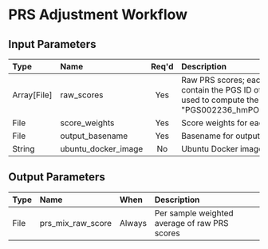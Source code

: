 # PRS Adjustment Workflow

## Input Parameters

| Type | Name | Req'd | Description | Default Value |
| :--- | :--- | :---: | :--- | :--- |
| Array[File] | raw_scores | Yes | Raw PRS scores; each score file's name must contain the PGS ID of the variants weights file used to compute the raw scores (ex: "PGS002236_hmPOS_GRCh38.weights.sscore")  | |
| File | score_weights | Yes | Score weights for each PGS ID | |
| File | output_basename | Yes | Basename for output mix score file | |
| String | ubuntu_docker_image | No | Ubuntu Docker image | "ubuntu:21.10" |

## Output Parameters

| Type | Name | When | Description |
| :--- | :--- | :--- | :--- |
| File | prs_mix_raw_score | Always | Per sample weighted average of raw PRS scores |
